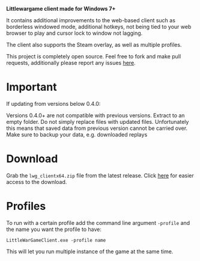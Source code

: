 **Littlewargame client made for Windows 7+**

It contains additional improvements to the web-based client such as borderless windowed mode, additional hotkeys, not being tied to your web browser to play and cursor lock to window not lagging.

The client also supports the Steam overlay, as well as multiple profiles.

This project is completely open source. Feel free to fork and make pull requests, additionally please report any issues [here](https://github.com/ivanpmartell/LittleWarGameClient/issues).

# Important

If updating from versions below 0.4.0:

Versions 0.4.0+ are not compatible with previous versions. Extract to an empty folder. Do not simply replace files with updated files.
Unfortunately this means that saved data from previous version cannot be carried over. Make sure to backup your data, e.g. downloaded replays

# Download

Grab the `lwg_clientx64.zip` file from the latest release. Click [here](https://github.com/ivanpmartell/LittleWarGameClient/releases/latest) for easier access to the download.

# Profiles

To run with a certain profile add the command line argument `-profile` and the name you want the profile to have:

`LittleWarGameClient.exe -profile name`

This will let you run multiple instance of the game at the same time.